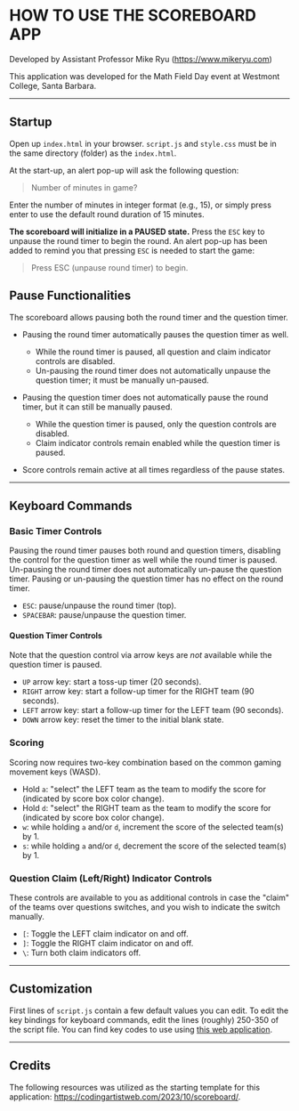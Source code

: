 # HOW TO USE THE SCOREBOARD APP

 Developed by Assistant Professor Mike Ryu (https://www.mikeryu.com)

This application was developed for the Math Field Day event at Westmont College, 
Santa Barbara.

  ---

## Startup

Open up `index.html` in your browser. `script.js` and `style.css` must be in the same 
directory (folder) as the `index.html`.

At the start-up, an alert pop-up will ask the following question:

> Number of minutes in game?  

Enter the number of minutes in integer format (e.g., 15), or simply press enter to use 
the default round duration of 15 minutes.

**The scoreboard will initialize in a PAUSED state.** Press the `ESC` key to unpause the 
round timer to begin the round. An alert pop-up has been added to remind you that pressing 
`ESC` is needed to start the game:

> Press ESC (unpause round timer) to begin.

## Pause Functionalities

The scoreboard allows pausing both the round timer and the question timer.

 - Pausing the round timer automatically pauses the question timer as well.
   - While the round timer is paused, all question and claim indicator controls are disabled.
   - Un-pausing the round timer does not automatically unpause the question timer; 
     it must be manually un-paused.

 - Pausing the question timer does not automatically pause the round timer, but it can still be manually paused.
   - While the question timer is paused, only the question controls are disabled.
   - Claim indicator controls remain enabled while the question timer is paused.

 - Score controls remain active at all times regardless of the pause states.

---

## Keyboard Commands

### Basic Timer Controls  

Pausing the round timer pauses both round and question timers, disabling the control
for the question timer as well while the round timer is paused. Un-pausing the round
timer does not automatically un-pause the question timer. Pausing or un-pausing the
question timer has no effect on the round timer.

- `ESC`: pause/unpause the round timer (top).
- `SPACEBAR`: pause/unpause the question timer.

#### Question Timer Controls

Note that the question control via arrow keys are *not* available while the question timer 
is paused.

- `UP` arrow key: start a toss-up timer (20 seconds).
- `RIGHT` arrow key: start a follow-up timer for the RIGHT team (90 seconds).
- `LEFT` arrow key: start a follow-up timer for the LEFT team (90 seconds).
- `DOWN` arrow key: reset the timer to the initial blank state.

### Scoring

Scoring now requires two-key combination based on the common gaming movement keys (WASD).

- Hold `a`: "select" the LEFT team as the team to modify the score for
    (indicated by score box color change).
- Hold `d`: "select" the RIGHT team as the team to modify the score for 
    (indicated by score box color change).
- `w`: while holding `a` and/or `d`, increment the score of the selected team(s) by 1.
- `s`: while holding `a` and/or `d`, decrement the score of the selected team(s) by 1.

### Question Claim (Left/Right) Indicator Controls  

These controls are available to you as additional controls in case the "claim" of the teams 
over questions switches, and you wish to indicate the switch manually.

- `[`: Toggle the LEFT claim indicator on and off.
- `]`: Toggle the RIGHT claim indicator on and off.
- `\`: Turn both claim indicators off.

---

## Customization

First lines of `script.js` contain a few default values you can edit. To edit the key 
bindings for keyboard commands, edit the lines (roughly) 250-350 of the script file. 
You can find key codes to use using [this web application](https://www.toptal.com/developers/keycode).

---

## Credits

The following resources was utilized as the starting template for this application: https://codingartistweb.com/2023/10/scoreboard/.